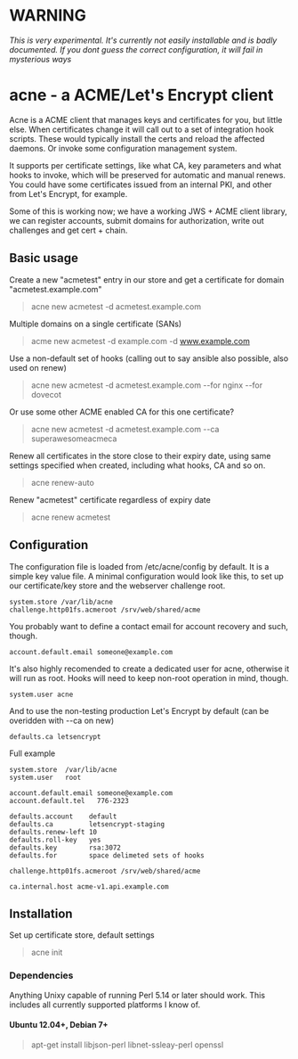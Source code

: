 # WARNING
*This is very experimental. It's currently not easily installable and is badly documented. If you dont guess the correct configuration, it will fail in mysterious ways*

# acne - a ACME/Let's Encrypt client
Acne is a ACME client that manages keys and certificates for you, but little else. When certificates change it will call out to a set of integration hook scripts. These would typically install the certs and reload the affected daemons. Or invoke some configuration management system.

It supports per certificate settings, like what CA, key parameters and what hooks to invoke, which will be preserved for automatic and manual renews. You could have some certificates issued from an internal PKI, and other from Let's Encrypt, for example.

Some of this is working now; we have a working JWS + ACME client library, we can register accounts, submit domains for authorization, write out challenges and get cert + chain.

## Basic usage

Create a new "acmetest" entry in our store and get a certificate for domain "acmetest.example.com"
> acne new acmetest -d acmetest.example.com

Multiple domains on a single certificate (SANs)
> acme new acmetest -d example.com -d www.example.com

Use a non-default set of hooks (calling out to say ansible also possible, also used on renew)
> acne new acmetest -d acmetest.example.com --for nginx --for dovecot

Or use some other ACME enabled CA for this one certificate?
> acne new acmetest -d acmetest.example.com --ca superawesomeacmeca

Renew all certificates in the store close to their expiry date, using same settings specified when created, including what hooks, CA and so on.
> acne renew-auto

Renew "acmetest" certificate regardless of expiry date
> acne renew acmetest

## Configuration
The configuration file is loaded from /etc/acne/config by default. It is a simple key value file. A minimal configuration would look like this, to set up our certificate/key store and the webserver challenge root.

    system.store /var/lib/acne
    challenge.http01fs.acmeroot /srv/web/shared/acme

You probably want to define a contact email for account recovery and such, though.

    account.default.email someone@example.com

It's also highly recomended to create a dedicated user for acne, otherwise it will run as root. Hooks will need to keep non-root operation in mind, though.

    system.user acne
    
And to use the non-testing production Let's Encrypt by default (can be overidden with --ca on new)

    defaults.ca letsencrypt

Full example

    system.store  /var/lib/acne
    system.user   root
    
    account.default.email someone@example.com
    account.default.tel   776-2323
    
    defaults.account    default
    defaults.ca         letsencrypt-staging
    defaults.renew-left 10
    defaults.roll-key   yes
    defaults.key        rsa:3072
    defaults.for        space delimeted sets of hooks
    
    challenge.http01fs.acmeroot /srv/web/shared/acme
    
    ca.internal.host acme-v1.api.example.com

## Installation
Set up certificate store, default settings
> acne init

### Dependencies
Anything Unixy capable of running Perl 5.14 or later should work. This includes all currently supported platforms I know of.

#### Ubuntu 12.04+, Debian 7+
> apt-get install libjson-perl libnet-ssleay-perl openssl
